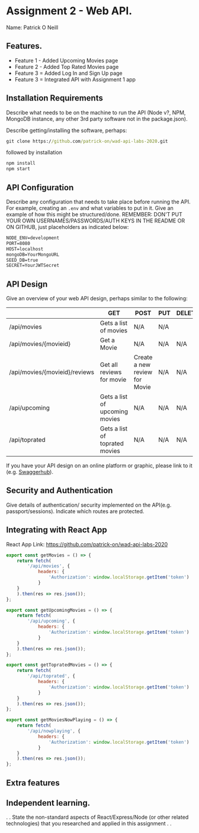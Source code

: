 # Assignment 2 - Web API.

Name: Patrick O Neill

## Features.
 
 + Feature 1 - Added Upcoming Movies page
 + Feature 2 - Added Top Rated Movies page
 + Feature 3 = Added Log In and Sign Up page
 + Feature 3 = Integrated API with Assignment 1 app

## Installation Requirements

Describe what needs to be on the machine to run the API (Node v?, NPM, MongoDB instance, any other 3rd party software not in the package.json). 

Describe getting/installing the software, perhaps:

```bat
git clone https://github.com/patrick-on/wad-api-labs-2020.git
```

followed by installation

```bat
npm install
npm start
```

## API Configuration
Describe any configuration that needs to take place before running the API. For example, creating an ``.env`` and what variables to put in it. Give an example of how this might be structured/done.
REMEMBER: DON'T PUT YOUR OWN USERNAMES/PASSWORDS/AUTH KEYS IN THE README OR ON GITHUB, just placeholders as indicated below:

```bat
NODE_ENV=development
PORT=8080
HOST=localhost
mongoDB=YourMongoURL
SEED_DB=true
SECRET=YourJWTSecret
```


## API Design
Give an overview of your web API design, perhaps similar to the following: 

|  |  GET | POST | PUT | DELETE
| -- | -- | -- | -- | -- 
| /api/movies |Gets a list of movies | N/A | N/A |
| /api/movies/{movieid} | Get a Movie | N/A | N/A | N/A
| /api/movies/{movieid}/reviews | Get all reviews for movie | Create a new review for Movie | N/A | N/A  
| /api/upcoming | Gets a list of upcoming movies | N/A  | N/A  | N/A 
| /api/toprated | Gets a list of toprated movies | N/A  | N/A  | N/A 

If you have your API design on an online platform or graphic, please link to it (e.g. [Swaggerhub](https://app.swaggerhub.com/)).


## Security and Authentication
Give details of authentication/ security implemented on the API(e.g. passport/sessions). Indicate which routes are protected.

## Integrating with React App

React App Link: https://github.com/patrick-on/wad-api-labs-2020 

~~~Javascript
export const getMovies = () => {
    return fetch(
        '/api/movies', {
            headers: {
                'Authorization': window.localStorage.getItem('token')
            }
    }
    ).then(res => res.json());
};

export const getUpcomingMovies = () => {
    return fetch(
        '/api/upcoming', {
            headers: {
                'Authorization': window.localStorage.getItem('token')
            }
    }
    ).then(res => res.json());
};

export const getTopratedMovies = () => {
    return fetch(
        '/api/toprated', {
            headers: {
                'Authorization': window.localStorage.getItem('token')
            }
    }
    ).then(res => res.json());
};

export const getMoviesNowPlaying = () => {
    return fetch(
        '/api/nowplaying', {
            headers: {
                'Authorization': window.localStorage.getItem('token')
            }
    }
    ).then(res => res.json());
};

~~~

## Extra features


## Independent learning.

. . State the non-standard aspects of React/Express/Node (or other related technologies) that you researched and applied in this assignment . .  
